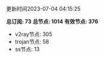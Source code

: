 更新时间2023-07-04 04:15:25

**总订阅: 73**
**总节点: 1014**
**有效节点: 376**
- v2ray节点: 305
- trojan节点: 58
- ss节点: 13

